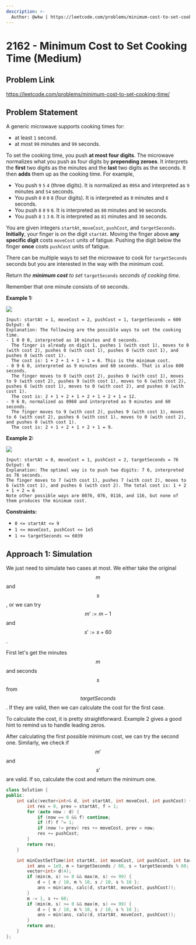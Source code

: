 ```yaml
---
description: >-
  Author: @wkw | https://leetcode.com/problems/minimum-cost-to-set-cooking-time/
---
```


# 2162 - Minimum Cost to Set Cooking Time (Medium)

## Problem Link

https://leetcode.com/problems/minimum-cost-to-set-cooking-time/

## Problem Statement

A generic microwave supports cooking times for:

- at least `1` second.
- at most `99` minutes and `99` seconds.

To set the cooking time, you push **at most four digits**. The microwave normalizes what you push as four digits by **prepending zeroes**. It interprets the **first** two digits as the minutes and the **last** two digits as the seconds. It then **adds** them up as the cooking time. For example,

- You push `9` `5` `4` (three digits). It is normalized as `0954` and interpreted as `9` minutes and `54` seconds.
- You push `0` `0` `0` `8` (four digits). It is interpreted as `0` minutes and `8` seconds.
- You push `8` `0` `9` `0`. It is interpreted as `80` minutes and `90` seconds.
- You push `8` `1` `3` `0`. It is interpreted as `81` minutes and `30` seconds.

You are given integers `startAt`, `moveCost`, `pushCost`, and `targetSeconds`. **Initially**, your finger is on the digit `startAt`. Moving the finger above **any specific digit** costs `moveCost` units of fatigue. Pushing the digit below the finger **once** costs `pushCost` units of fatigue.

There can be multiple ways to set the microwave to cook for `targetSeconds` seconds but you are interested in the way with the minimum cost.

Return _the **minimum cost** to set_ `targetSeconds` _seconds of cooking time_.

Remember that one minute consists of `60` seconds.

**Example 1:**

![](https://assets.leetcode.com/uploads/2021/12/30/1.png)

```
Input: startAt = 1, moveCost = 2, pushCost = 1, targetSeconds = 600
Output: 6
Explanation: The following are the possible ways to set the cooking time.
- 1 0 0 0, interpreted as 10 minutes and 0 seconds.
  The finger is already on digit 1, pushes 1 (with cost 1), moves to 0 (with cost 2), pushes 0 (with cost 1), pushes 0 (with cost 1), and pushes 0 (with cost 1).
  The cost is: 1 + 2 + 1 + 1 + 1 = 6. This is the minimum cost.
- 0 9 6 0, interpreted as 9 minutes and 60 seconds. That is also 600 seconds.
  The finger moves to 0 (with cost 2), pushes 0 (with cost 1), moves to 9 (with cost 2), pushes 9 (with cost 1), moves to 6 (with cost 2), pushes 6 (with cost 1), moves to 0 (with cost 2), and pushes 0 (with cost 1).
  The cost is: 2 + 1 + 2 + 1 + 2 + 1 + 2 + 1 = 12.
- 9 6 0, normalized as 0960 and interpreted as 9 minutes and 60 seconds.
  The finger moves to 9 (with cost 2), pushes 9 (with cost 1), moves to 6 (with cost 2), pushes 6 (with cost 1), moves to 0 (with cost 2), and pushes 0 (with cost 1).
  The cost is: 2 + 1 + 2 + 1 + 2 + 1 = 9.
```

**Example 2:**

![](https://assets.leetcode.com/uploads/2021/12/30/2.png)

```
Input: startAt = 0, moveCost = 1, pushCost = 2, targetSeconds = 76
Output: 6
Explanation: The optimal way is to push two digits: 7 6, interpreted as 76 seconds.
The finger moves to 7 (with cost 1), pushes 7 (with cost 2), moves to 6 (with cost 1), and pushes 6 (with cost 2). The total cost is: 1 + 2 + 1 + 2 = 6
Note other possible ways are 0076, 076, 0116, and 116, but none of them produces the minimum cost.
```

**Constraints:**

- `0 <= startAt <= 9`
- `1 <= moveCost, pushCost <= 1e5`
- `1 <= targetSeconds <= 6039`

## Approach 1: Simulation

We just need to simulate two cases at most. We either take the original $$m$$and $$s$$, or we can try $$m' := m -1$$ and $$s' := s + 60$$.

First let's get the minutes $$m$$ and seconds $$s$$ from $$targetSeconds$$. If they are valid, then we can calculate the cost for the first case.

To calculate the cost, it is pretty straightforward. Example 2 gives a good hint to remind us to handle leading zeros.

After calculating the first possible minimum cost, we can try the second one. Similarly, we check if $$m'$$ and $$s'$$ are valid. If so, calculate the cost and return the minimum one.

<SolutionAuthor name="@wkw"/>

```cpp
class Solution {
public:
    int calc(vector<int>& d, int startAt, int moveCost, int pushCost) {
        int res = 0, prev = startAt, f = 1;
        for (auto now : d) {
            if (now == 0 && f) continue;
            if (f) f ^= 1;
            if (now != prev) res += moveCost, prev = now;
            res += pushCost;
        }
        return res;
    }

    int minCostSetTime(int startAt, int moveCost, int pushCost, int targetSeconds) {
        int ans = 1e9, m = targetSeconds / 60, s = targetSeconds % 60;
        vector<int> d(4);
        if (min(m, s) >= 0 && max(m, s) <= 99) {
            d = { m / 10, m % 10, s / 10, s % 10 };
            ans = min(ans, calc(d, startAt, moveCost, pushCost));
        }
        m -= 1, s += 60;
        if (min(m, s) >= 0 && max(m, s) <= 99) {
            d = { m / 10, m % 10, s / 10, s % 10 };
            ans = min(ans, calc(d, startAt, moveCost, pushCost));
        }
        return ans;
    }
};
```
